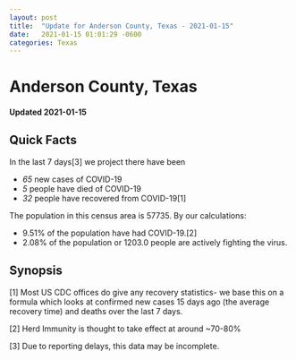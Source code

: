 ```yaml
---
layout: post
title:  "Update for Anderson County, Texas - 2021-01-15"
date:   2021-01-15 01:01:29 -0600
categories: Texas
---
```


# Anderson County, Texas
#### Updated 2021-01-15

## Quick Facts

In the last 7 days[3] we project there have been
- *65* new cases of COVID-19
- *5* people have died of COVID-19
- *32* people have recovered from COVID-19[1]

The population in this census area is 57735. By our calculations:
- 9.51% of the population have had COVID-19.[2]
- 2.08% of the population or 1203.0 people are actively fighting the virus.

## Synopsis




[1] Most US CDC offices do give any recovery statistics- we base this on a formula which looks at confirmed new cases
15 days ago (the average recovery time) and deaths over the last 7 days.

[2] Herd Immunity is thought to take effect at around ~70-80%

[3] Due to reporting delays, this data may be incomplete.
 
    
